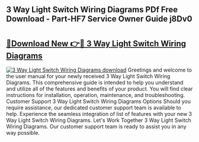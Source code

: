 ## 3 Way Light Switch Wiring Diagrams PDf Free Download - Part-HF7 Service Owner Guide j8Dv0

# <h2><a href="http://dfuqbw.blite.top/?on=3+Way+Light+Switch+Wiring+Diagrams">🔗Download New 👉🔴 3 Way Light Switch Wiring Diagrams</a></h2>

[![3 Way Light Switch Wiring Diagrams download](https://i.imgur.com/lujVjoI.png)](http://dfuqbw.blite.top/?on=3+Way+Light+Switch+Wiring+Diagrams)
Greetings and welcome to the user manual for your newly received 3 Way Light Switch Wiring Diagrams. This comprehensive guide is intended to help you understand and utilize all of the features and benefits of your product. You will find clear instructions for installation, operation, maintenance, and troubleshooting. Customer Support 3 Way Light Switch Wiring Diagrams Options Should you require assistance, our dedicated customer support team is available to help. Experience the seamless integration of list of features with your new 3 Way Light Switch Wiring Diagrams. Let's Work Together 3 Way Light Switch Wiring Diagrams. Our customer support team is ready to assist you in any way possible.
